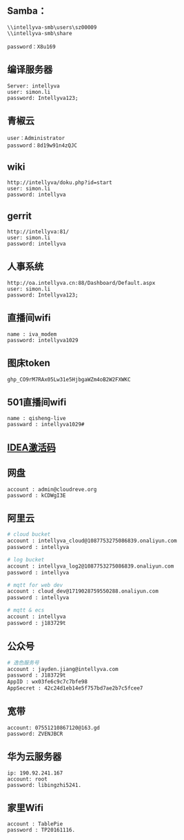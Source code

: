 ## Samba：
```
\\intellyva-smb\users\sz00009
\\intellyva-smb\share

password：X8u169
```

## 编译服务器
```
Server: intellyva
user: simon.li
password: Intellyva123;
```

## 青椒云
```
user：Administrator
password：8d19w91n4zQJC
```

## wiki
```
http://intellyva/doku.php?id=start
user: simon.li
password: intellyva
```

## gerrit
```
http://intellyva:81/
user: simon.li
password: intellyva
```

## 人事系统
```
http://oa.intellyva.cn:88/Dashboard/Default.aspx
user: simon.li
password: Intellyva123;
```

## 直播间wifi
```
name : iva_modem   
password: intellyva1029
```

## 图床token
```
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
```

## 501直播间wifi
```
name : qisheng-live
passward : intellyva1029#
```

## [IDEA激活码](http://idea.955code.com/)

## 网盘
```
account : admin@cloudreve.org
password : kCDWgI3E
```

## 阿里云
```bash
# cloud bucket
account : intellyva_cloud@1087753275086839.onaliyun.com  
password : intellyva

# log bucket
account : intellyva_log2@1087753275086839.onaliyun.com  
password : intellyva

# mqtt for web dev
account : cloud_dev@1719028759550288.onaliyun.com
password : intellyva

# mqtt & ecs
account : intellyva
password : j183729t
```

## 公众号
```bash
# 逸色服务号
account : jayden.jiang@intellyva.com
password : J183729t
AppID : wx03fe6c9c7c7bfe98
AppSecret : 42c24d1eb14e5f757bd7ae2b7c5fcee7
```

## 宽带
```
account: 07551210867120@163.gd
password: ZVENJBCR
```

## 华为云服务器
```
ip: 190.92.241.167
account: root
password: libingzhi5241.
```
## 家里Wifi
```
account : TablePie
password : TP20161116.
```
